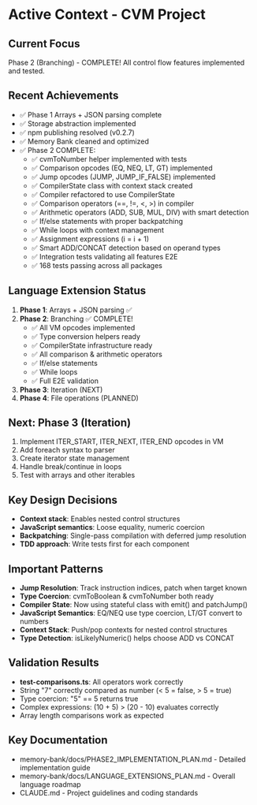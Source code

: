 # Active Context - CVM Project

## Current Focus
Phase 2 (Branching) - COMPLETE! All control flow features implemented and tested.

## Recent Achievements
- ✅ Phase 1 Arrays + JSON parsing complete
- ✅ Storage abstraction implemented 
- ✅ npm publishing resolved (v0.2.7)
- ✅ Memory Bank cleaned and optimized
- ✅ Phase 2 COMPLETE:
  - ✅ cvmToNumber helper implemented with tests
  - ✅ Comparison opcodes (EQ, NEQ, LT, GT) implemented
  - ✅ Jump opcodes (JUMP, JUMP_IF_FALSE) implemented
  - ✅ CompilerState class with context stack created
  - ✅ Compiler refactored to use CompilerState
  - ✅ Comparison operators (==, !=, <, >) in compiler
  - ✅ Arithmetic operators (ADD, SUB, MUL, DIV) with smart detection
  - ✅ If/else statements with proper backpatching
  - ✅ While loops with context management
  - ✅ Assignment expressions (i = i + 1)
  - ✅ Smart ADD/CONCAT detection based on operand types
  - ✅ Integration tests validating all features E2E
  - ✅ 168 tests passing across all packages

## Language Extension Status
1. **Phase 1**: Arrays + JSON parsing ✅
2. **Phase 2**: Branching ✅ COMPLETE!
   - ✅ All VM opcodes implemented
   - ✅ Type conversion helpers ready
   - ✅ CompilerState infrastructure ready
   - ✅ All comparison & arithmetic operators
   - ✅ If/else statements
   - ✅ While loops
   - ✅ Full E2E validation
3. **Phase 3**: Iteration (NEXT)
4. **Phase 4**: File operations (PLANNED)

## Next: Phase 3 (Iteration)
1. Implement ITER_START, ITER_NEXT, ITER_END opcodes in VM
2. Add foreach syntax to parser
3. Create iterator state management
4. Handle break/continue in loops
5. Test with arrays and other iterables

## Key Design Decisions
- **Context stack**: Enables nested control structures
- **JavaScript semantics**: Loose equality, numeric coercion
- **Backpatching**: Single-pass compilation with deferred jump resolution
- **TDD approach**: Write tests first for each component

## Important Patterns
- **Jump Resolution**: Track instruction indices, patch when target known
- **Type Coercion**: cvmToBoolean & cvmToNumber both ready
- **Compiler State**: Now using stateful class with emit() and patchJump()
- **JavaScript Semantics**: EQ/NEQ use type coercion, LT/GT convert to numbers
- **Context Stack**: Push/pop contexts for nested control structures
- **Type Detection**: isLikelyNumeric() helps choose ADD vs CONCAT

## Validation Results
- **test-comparisons.ts**: All operators work correctly
- String "7" correctly compared as number (< 5 = false, > 5 = true)
- Type coercion: "5" == 5 returns true
- Complex expressions: (10 + 5) > (20 - 10) evaluates correctly
- Array length comparisons work as expected

## Key Documentation
- memory-bank/docs/PHASE2_IMPLEMENTATION_PLAN.md - Detailed implementation guide
- memory-bank/docs/LANGUAGE_EXTENSIONS_PLAN.md - Overall language roadmap
- CLAUDE.md - Project guidelines and coding standards